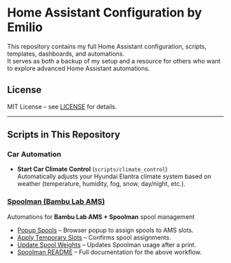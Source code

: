 # Home Assistant Configuration by Emilio

This repository contains my full Home Assistant configuration, scripts, templates, dashboards, and automations.  
It serves as both a backup of my setup and a resource for others who want to explore advanced Home Assistant automations.

## License
MIT License – see [LICENSE](LICENSE) for details.

---
## Scripts in This Repository
### Car Automation
- **Start Car Climate Control** (`scripts/climate_control`)  
  Automatically adjusts your Hyundai Elantra climate system based on weather (temperature, humidity, fog, snow, day/night, etc.).
  
### [Spoolman (Bambu Lab AMS)](./scripts/spoolman)
Automations for **Bambu Lab AMS + Spoolman** spool management

- [Popup Spools](./scripts/spoolman/popup_spools) – Browser popup to assign spools to AMS slots.  
- [Apply Temporary Slots](./scripts/spoolman/apply_tmp_slots) – Confirms spool assignments.  
- [Update Spool Weights](./scripts/spoolman/update_spool_weights) – Updates Spoolman usage after a print.  
- [Spoolman README](./scripts/spoolman/README.md) – Full documentation for the above workflow.

